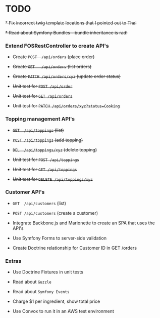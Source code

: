 # TODO

~~* Fix incorrect twig template locations that I pointed out to Thai~~

~~* Read about Symfony Bundles - bundle inheritance is rad!~~


### Extend FOSRestController to create API's

* ~~Create `POST  /api/orders`             (place order)~~

* ~~Create `GET   /api/orders`             (list orders)~~

* ~~Create `PATCH /api/orders/xyz`         (update order status)~~

* ~~Unit test for `POST /api/order`~~

* ~~Unit test for `GET /api/orders`~~

* ~~Unit test for `PATCH /api/orders/xyz?status=Cooking`~~


### Topping management API's

* ~~`GET  /api/toppings`                (list)~~

* ~~`POST /api/toppings`                (add topping)~~

* ~~`DEL  /api/toppings/xyz`            (delete topping)~~

* ~~Unit test for `POST /api/toppings`~~

* ~~Unit test for `GET /api/toppings`~~

* ~~Unit test for `DELETE /api/toppings/xyz`~~


### Customer API's
  * `GET  /api/customers`            (list)
  * `POST /api/customers`            (create a customer)


* Integrate Backbone.js and Marionette to create an SPA that uses the API's

* Use Symfony Forms to server-side validation

* Create Doctrine relationship for Customer ID in GET /orders



### Extras

* Use Doctrine Fixtures in unit tests

* Read about `Guzzle`

* Read about `Symfony Events`

* Charge $1 per ingredient, show total price

* Use Convox to run it in an AWS test environment
